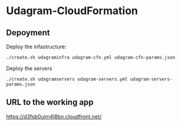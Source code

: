 # Udagram-CloudFormation

## Depoyment

 Deploy the infastructure:

`./create.sh udagraminfra udagram-cfn.yml udagram-cfn-params.json`

 Deploy the servers

`./create.sh udagramservers udagram-servers.yml udagram-servers-params.json`

## URL to the working app

  <https://d3fsb0uim4l8bn.cloudfront.net/>
